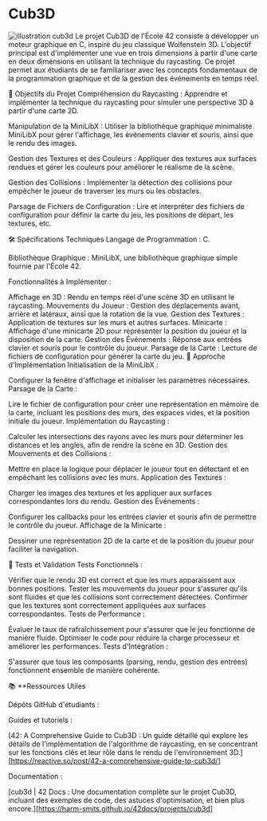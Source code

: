 # Cub3D
![illustration cub3d](./picture.png)
Le projet Cub3D de l'École 42 consiste à développer un moteur graphique en C, inspiré du jeu classique Wolfenstein 3D. L'objectif principal est d'implémenter une vue en trois dimensions à partir d'une carte en deux dimensions en utilisant la technique du raycasting. Ce projet permet aux étudiants de se familiariser avec les concepts fondamentaux de la programmation graphique et de la gestion des événements en temps réel.

🎯 Objectifs du Projet
Compréhension du Raycasting : Apprendre et implémenter la technique du raycasting pour simuler une perspective 3D à partir d'une carte 2D.

Manipulation de la MiniLibX : Utiliser la bibliothèque graphique minimaliste MiniLibX pour gérer l'affichage, les événements clavier et souris, ainsi que le rendu des images.

Gestion des Textures et des Couleurs : Appliquer des textures aux surfaces rendues et gérer les couleurs pour améliorer le réalisme de la scène.

Gestion des Collisions : Implémenter la détection des collisions pour empêcher le joueur de traverser les murs ou les obstacles.

Parsage de Fichiers de Configuration : Lire et interpréter des fichiers de configuration pour définir la carte du jeu, les positions de départ, les textures, etc.

🛠️ Spécifications Techniques
Langage de Programmation : C.

Bibliothèque Graphique : MiniLibX, une bibliothèque graphique simple fournie par l'École 42.

Fonctionnalités à Implémenter :

Affichage en 3D : Rendu en temps réel d'une scène 3D en utilisant le raycasting.
Mouvements du Joueur : Gestion des déplacements avant, arrière et latéraux, ainsi que la rotation de la vue.
Gestion des Textures : Application de textures sur les murs et autres surfaces.
Minicarte : Affichage d'une minicarte 2D pour représenter la position du joueur et la disposition de la carte.
Gestion des Événements : Réponse aux entrées clavier et souris pour le contrôle du joueur.
Parsage de la Carte : Lecture de fichiers de configuration pour générer la carte du jeu.
🔧 Approche d'Implémentation
Initialisation de la MiniLibX :

Configurer la fenêtre d'affichage et initialiser les paramètres nécessaires.
Parsage de la Carte :

Lire le fichier de configuration pour créer une représentation en mémoire de la carte, incluant les positions des murs, des espaces vides, et la position initiale du joueur.
Implémentation du Raycasting :

Calculer les intersections des rayons avec les murs pour déterminer les distances et les angles, afin de rendre la scène en 3D.
Gestion des Mouvements et des Collisions :

Mettre en place la logique pour déplacer le joueur tout en détectant et en empêchant les collisions avec les murs.
Application des Textures :

Charger les images des textures et les appliquer aux surfaces correspondantes lors du rendu.
Gestion des Événements :

Configurer les callbacks pour les entrées clavier et souris afin de permettre le contrôle du joueur.
Affichage de la Minicarte :

Dessiner une représentation 2D de la carte et de la position du joueur pour faciliter la navigation.

🧪 Tests et Validation
Tests Fonctionnels :

Vérifier que le rendu 3D est correct et que les murs apparaissent aux bonnes positions.
Tester les mouvements du joueur pour s'assurer qu'ils sont fluides et que les collisions sont correctement détectées.
Confirmer que les textures sont correctement appliquées aux surfaces correspondantes.
Tests de Performance :

Évaluer le taux de rafraîchissement pour s'assurer que le jeu fonctionne de manière fluide.
Optimiser le code pour réduire la charge processeur et améliorer les performances.
Tests d'Intégration :

S'assurer que tous les composants (parsing, rendu, gestion des entrées) fonctionnent ensemble de manière cohérente.

📚 **Ressources Utiles

Dépôts GitHub d'étudiants :

Guides et tutoriels :

[42: A Comprehensive Guide to Cub3D : Un guide détaillé qui explore les détails de l'implémentation de l'algorithme de raycasting, en se concentrant sur les fonctions clés et leur rôle dans le rendu de l'environnement 3D.][https://reactive.so/post/42-a-comprehensive-guide-to-cub3d/]

Documentation :

[cub3d | 42 Docs : Une documentation complète sur le projet Cub3D, incluant des exemples de code, des astuces d'optimisation, et bien plus encore.][https://harm-smits.github.io/42docs/projects/cub3d]
